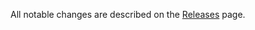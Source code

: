 All notable changes are described on the [Releases](https://github.com/jnields/vue-redux/releases) page.
